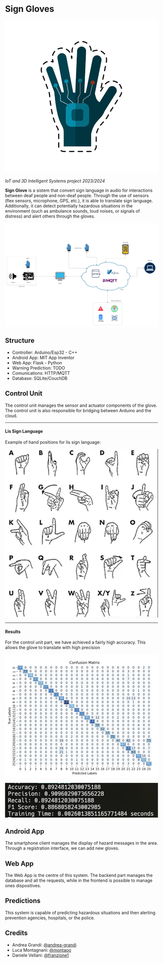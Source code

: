 
# Sign Gloves

![logo](../static/guanto_logo.png)

*IoT and 3D Intelligent Systems project 2023/2024*

**Sign Glove** is a sistem that convert sign language in audio for interactions between deaf people and non-deaf people. Through the use of sensors (flex sensors, microphone, GPS, etc.), it is able to translate sign language. Additionally, it can detect potentially hazardous situations in the environment (such as ambulance sounds, loud noises, or signals of distress) and alert others through the gloves.

![main scheme](../static/diagram.png)

## Structure

- Controller: Arduino/Esp32 - C++
- Android App: MIT App Inventor
- Web App: Flask - Python
- Warning Prediction: TODO 
- Comunications: HTTP/MQTT
- Database: SQLite/CouchDB

## Control Unit 

The control unit manages the sensor and actuator components of the glove. The control unit is also responsible for bridging between Arduino and the cloud.

---
#### Lis Sign Language

Example of hand positions for lis sign language:

![letters](../static/letters.png)

---
#### Results

For the control unit part, we have achieved a fairly high accuracy. This allows the glove to translate with high precision

![confusion_matrix](../static/confusion_matrix.png)

![metrics](../static/metrics.png)


## Android App

The smartphone client manages the display of hazard messages in the area. Through a registration interface, we can add new gloves.

## Web App

The Web App is the centre of this system. The backend part manages the database and all the requests, while in the frontend is possible to manage ones dispositives.

## Predictions

This system is capable of predicting hazardous situations and then alerting prevention agencies, hospitals, or the police.

## Credits

- Andrea Grandi: [@andrea-grandi](https://github.com/andrea-grandi)
- Luca Montagnani: [@montaoo](https://github.com/montaooo)
- Daniele Vellani: [@franzione1](https://github.com/franzione1)
